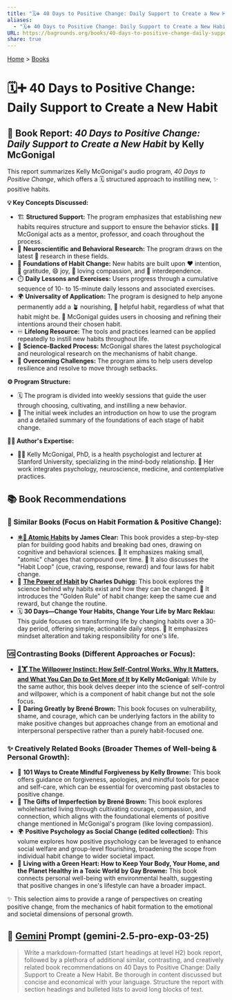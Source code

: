 ```yaml
---
title: "🗓️➕ 40 Days to Positive Change: Daily Support to Create a New Habit"
aliases:
  - "🗓️➕ 40 Days to Positive Change: Daily Support to Create a New Habit"
URL: https://bagrounds.org/books/40-days-to-positive-change-daily-support-to-create-a-new-habit
share: true
---
```

[Home](../index.md) > [Books](./index.md)  
# 🗓️➕ 40 Days to Positive Change: Daily Support to Create a New Habit  
## 📖 Book Report: *40 Days to Positive Change: Daily Support to Create a New Habit* by Kelly McGonigal  
  
This report summarizes Kelly McGonigal's audio program, *40 Days to Positive Change*, which offers a 🗓️ structured approach to instilling new, ✨ positive habits.  
  
**💡 Key Concepts Discussed:**  
  
* 🏗️ **Structured Support:** The program emphasizes that establishing new habits requires structure and support to ensure the behavior sticks. 👩‍🏫 McGonigal acts as a mentor, professor, and coach throughout the process.  
* 🧠 **Neuroscientific and Behavioral Research:** The program draws on the latest 🔬 research in these fields.  
* 🌱 **Foundations of Habit Change:** New habits are built upon ❤️ intention, 🙏 gratitude, 😄 joy, 💖 loving compassion, and 🤝 interdependence.  
* ⏱️ **Daily Lessons and Exercises:** Users progress through a cumulative sequence of 10- to 15-minute daily lessons and associated exercises.  
* 🌍 **Universality of Application:** The program is designed to help anyone permanently add a 🪴 nourishing, 💯 helpful habit, regardless of what that habit might be. 🧭 McGonigal guides users in choosing and refining their intentions around their chosen habit.  
* ♾️ **Lifelong Resource:** The tools and practices learned can be applied repeatedly to instill new habits throughout life.  
* 🔬 **Science-Backed Process:** McGonigal shares the latest psychological and neurological research on the mechanisms of habit change.  
* 💪 **Overcoming Challenges:** The program aims to help users develop resilience and resolve to move through setbacks.  
  
**⚙️ Program Structure:**  
  
* 🗓️ The program is divided into weekly sessions that guide the user through choosing, cultivating, and instilling a new behavior.  
* 🚀 The initial week includes an introduction on how to use the program and a detailed summary of the foundations of each stage of habit change.  
  
**👩‍⚕️ Author's Expertise:**  
  
* 👩‍🏫 Kelly McGonigal, PhD, is a health psychologist and lecturer at Stanford University, specializing in the mind-body relationship. 🧠 Her work integrates psychology, neuroscience, medicine, and contemplative practices.  
  
## 📚 Book Recommendations  
  
### 👯 Similar Books (Focus on Habit Formation & Positive Change):  
  
* **[⚛️🔄 Atomic Habits](./atomic-habits.md) by James Clear:** This book provides a step-by-step plan for building good habits and breaking bad ones, drawing on cognitive and behavioral sciences. 🤏 It emphasizes making small, "atomic" changes that compound over time. 🔁 It also discusses the "Habit Loop" (cue, craving, response, reward) and four laws for habit change.  
* 💪 **[The Power of Habit](./the-power-of-habit.md) by Charles Duhigg:** This book explores the science behind why habits exist and how they can be changed. 🔑 It introduces the "Golden Rule" of habit change: keep the same cue and reward, but change the routine.  
* 🗓️ **30 Days—Change Your Habits, Change Your Life by Marc Reklau:** This guide focuses on transforming life by changing habits over a 30-day period, offering simple, actionable daily steps. 🧠 It emphasizes mindset alteration and taking responsibility for one's life.  
  
### 🆚 Contrasting Books (Different Approaches or Focus):  
  
* **[🧘🏋️ The Willpower Instinct: How Self-Control Works, Why It Matters, and What You Can Do to Get More of It](./the-willpower-instinct.md) by Kelly McGonigal:** While by the same author, this book delves deeper into the science of self-control and willpower, which is a component of habit change but not the sole focus.  
* 💖 **Daring Greatly by Brené Brown:** This book focuses on vulnerability, shame, and courage, which can be underlying factors in the ability to make positive changes but approaches change from an emotional and interpersonal perspective rather than a purely habit-focused one.  
  
### ✨ Creatively Related Books (Broader Themes of Well-being & Personal Growth):  
  
* 💖 **101 Ways to Create Mindful Forgiveness by Kelly Browne:** This book offers guidance on forgiveness, apologies, and mindful tools for peace and self-care, which can be essential for overcoming past obstacles to positive change.  
* 🥰 **The Gifts of Imperfection by Brené Brown:** This book explores wholehearted living through cultivating courage, compassion, and connection, which aligns with the foundational elements of positive change mentioned in McGonigal's program (like loving compassion).  
* 🌍 **Positive Psychology as Social Change (edited collection):** This volume explores how positive psychology can be leveraged to enhance social welfare and group-level flourishing, broadening the scope from individual habit change to wider societal impact.  
* 🌿 **Living with a Green Heart: How to Keep Your Body, Your Home, and the Planet Healthy in a Toxic World by Gay Browne:** This book connects personal well-being with environmental health, suggesting that positive changes in one's lifestyle can have a broader impact.  
  
✨ This selection aims to provide a range of perspectives on creating positive change, from the mechanics of habit formation to the emotional and societal dimensions of personal growth.  
  
## 💬 [Gemini](../software/gemini.md) Prompt (gemini-2.5-pro-exp-03-25)  
> Write a markdown-formatted (start headings at level H2) book report, followed by a plethora of additional similar, contrasting, and creatively related book recommendations on 40 Days to Positive Change: Daily Support to Create a New Habit. Be thorough in content discussed but concise and economical with your language. Structure the report with section headings and bulleted lists to avoid long blocks of text.